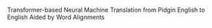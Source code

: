 Transformer-based Neural Machine Translation from Pidgin English to English Aided by Word Alignments